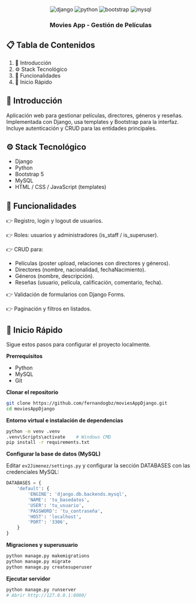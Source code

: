 <div align="center">
  <div>
    <img src="https://img.shields.io/badge/-Django-black?style=for-the-badge&logo=django&logoColor=white&color=092E20" alt="django" />
    <img src="https://img.shields.io/badge/-Python-black?style=for-the-badge&logoColor=white&logo=python&color=3776AB" alt="python" />
    <img src="https://img.shields.io/badge/-Bootstrap-black?style=for-the-badge&logoColor=white&logo=bootstrap&color=563D7C" alt="bootstrap" />
    <img src="https://img.shields.io/badge/-MySQL-black?style=for-the-badge&logoColor=white&logo=mysql&color=4479A1" alt="mysql" />
  </div>

  <h3 align="center">Movies App - Gestión de Películas</h3>
</div>

## 📋 Tabla de Contenidos

1. 🤖 Introducción
2. ⚙️ Stack Tecnológico
3. 🔋 Funcionalidades
4. 🤸 Inicio Rápido


## 🤖 Introducción

Aplicación web para gestionar películas, directores, géneros y reseñas. Implementada con Django, usa templates y Bootstrap para la interfaz. Incluye autenticación y CRUD para las entidades principales.


## ⚙️ Stack Tecnológico

- Django
- Python
- Bootstrap 5
- MySQL
- HTML / CSS / JavaScript (templates)


## 🔋 Funcionalidades

👉 Registro, login y logout de usuarios.

👉 Roles: usuarios y administradores (is_staff / is_superuser).

👉 CRUD para:
- Películas (poster upload, relaciones con directores y géneros).
- Directores (nombre, nacionalidad, fechaNacimiento).
- Géneros (nombre, descripción).
- Reseñas (usuario, película, calificación, comentario, fecha).

👉 Validación de formularios con Django Forms.

👉 Paginación y filtros en listados.


## 🤸 Inicio Rápido

Sigue estos pasos para configurar el proyecto localmente.

**Prerrequisitos**

- Python
- MySQL
- Git

**Clonar el repositorio**

```bash
git clone https://github.com/fernandogbz/moviesAppDjango.git
cd moviesAppDjango
```

**Entorno virtual e instalación de dependencias**

```bash
python -m venv .venv
.venv\Scripts\activate    # Windows CMD
pip install -r requirements.txt
```

**Configurar la base de datos (MySQL)**

Editar `ev2Jimenez/settings.py` y configurar la sección DATABASES con las credenciales MySQL:

```py
DATABASES = {
    'default': {
        'ENGINE': 'django.db.backends.mysql',
        'NAME': 'tu_basedatos',
        'USER': 'tu_usuario',
        'PASSWORD': 'tu_contraseña',
        'HOST': 'localhost',
        'PORT': '3306',
    }
}
```

**Migraciones y superusuario**

```bash
python manage.py makemigrations
python manage.py migrate
python manage.py createsuperuser
```

**Ejecutar servidor**

```bash
python manage.py runserver
# Abrir http://127.0.0.1:8000/
```

